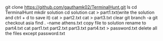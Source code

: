 git clone https://github.com/gauthamk02/TerminalHunt.git
ls
cd TerminalHunt
mkdir solution
cd solution
cat > part1.txt(write the solution and ctrl + d to save it)
cat > part2.txt
cat > part3.txt
clear
git branch -a
git checkout asia
find . -name athens.txt
copy file to solution
rename to part4.txt
cat part1.txt part2.txt part3.txt part4.txt > password.txt
delete all the files except password.txt
